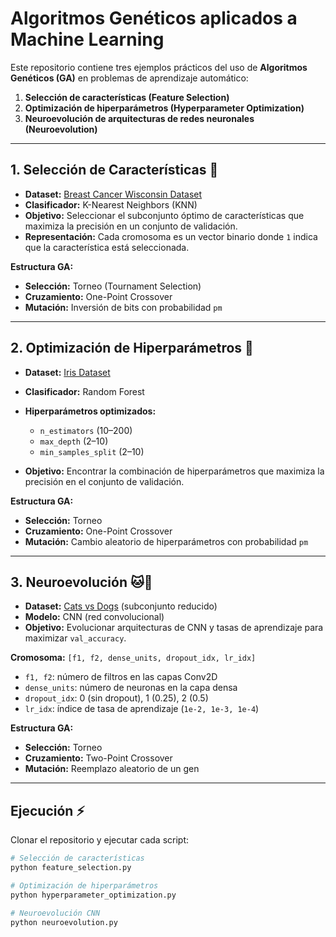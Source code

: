 # Algoritmos Genéticos aplicados a Machine Learning

Este repositorio contiene tres ejemplos prácticos del uso de **Algoritmos Genéticos (GA)** en problemas de aprendizaje automático:

1. **Selección de características (Feature Selection)**
2. **Optimización de hiperparámetros (Hyperparameter Optimization)**
3. **Neuroevolución de arquitecturas de redes neuronales (Neuroevolution)**

---

## 1. Selección de Características 🧬

- **Dataset:** [Breast Cancer Wisconsin Dataset](https://scikit-learn.org/stable/modules/generated/sklearn.datasets.load_breast_cancer.html)  
- **Clasificador:** K-Nearest Neighbors (KNN)  
- **Objetivo:** Seleccionar el subconjunto óptimo de características que maximiza la precisión en un conjunto de validación.  
- **Representación:** Cada cromosoma es un vector binario donde `1` indica que la característica está seleccionada.  

**Estructura GA:**
- **Selección:** Torneo (Tournament Selection)  
- **Cruzamiento:** One-Point Crossover  
- **Mutación:** Inversión de bits con probabilidad `pm`  

---

## 2. Optimización de Hiperparámetros 🌳

- **Dataset:** [Iris Dataset](https://scikit-learn.org/stable/auto_examples/datasets/plot_iris_dataset.html)  
- **Clasificador:** Random Forest  
- **Hiperparámetros optimizados:**
  - `n_estimators` (10–200)
  - `max_depth` (2–10)
  - `min_samples_split` (2–10)

- **Objetivo:** Encontrar la combinación de hiperparámetros que maximiza la precisión en el conjunto de validación.  

**Estructura GA:**
- **Selección:** Torneo  
- **Cruzamiento:** One-Point Crossover  
- **Mutación:** Cambio aleatorio de hiperparámetros con probabilidad `pm`  

---

## 3. Neuroevolución 🐱🐶

- **Dataset:** [Cats vs Dogs](https://www.tensorflow.org/datasets/catalog/cats_vs_dogs) (subconjunto reducido)  
- **Modelo:** CNN (red convolucional)  
- **Objetivo:** Evolucionar arquitecturas de CNN y tasas de aprendizaje para maximizar `val_accuracy`.  

**Cromosoma:** `[f1, f2, dense_units, dropout_idx, lr_idx]`  
- `f1, f2`: número de filtros en las capas Conv2D  
- `dense_units`: número de neuronas en la capa densa  
- `dropout_idx`: 0 (sin dropout), 1 (0.25), 2 (0.5)  
- `lr_idx`: índice de tasa de aprendizaje (`1e-2, 1e-3, 1e-4`)  

**Estructura GA:**
- **Selección:** Torneo  
- **Cruzamiento:** Two-Point Crossover  
- **Mutación:** Reemplazo aleatorio de un gen  

---

## Ejecución ⚡

Clonar el repositorio y ejecutar cada script:

```bash
# Selección de características
python feature_selection.py

# Optimización de hiperparámetros
python hyperparameter_optimization.py

# Neuroevolución CNN
python neuroevolution.py
